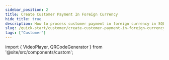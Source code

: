 ```yaml
---
sidebar_position: 2
title: Create Customer Payment In Foreign Currency
hide_title: true
description: How to process customer payment in foreign currency in SQL Accounting
slug: /quick-start/customer/create-customer-payment-in-foreign-currency
tags: ["Customer"]
---
```


import { VideoPlayer, QRCodeGenerator } from '@site/src/components/custom';

<QRCodeGenerator url="https://www.youtube.com/embed/5L44z7lmqdk?autoplay=1" />


<VideoPlayer 
  videoId="5L44z7lmqdk" 
    title="Customer Payment In Foreign Currency"
/>
 
  